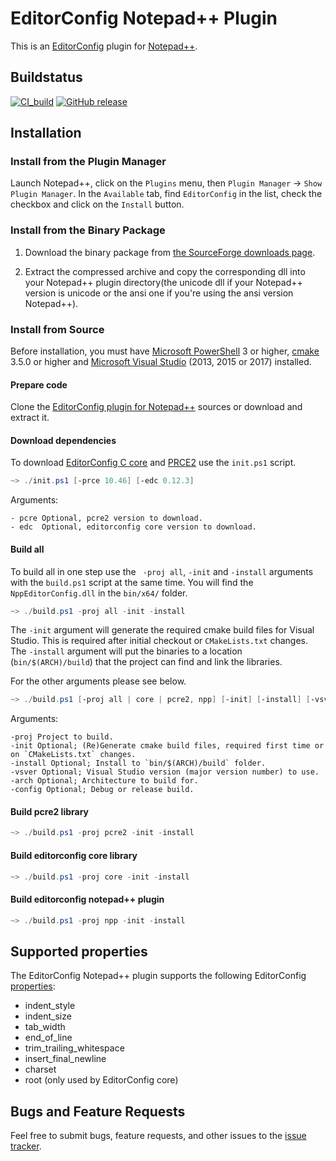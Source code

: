 # EditorConfig Notepad++ Plugin

This is an [EditorConfig][] plugin for [Notepad++](https://notepad-plus-plus.org/).

## Buildstatus
[![CI_build](https://github.com/editorconfig/editorconfig-notepad-plus-plus/actions/workflows/CI_build.yml/badge.svg)](https://github.com/editorconfig/editorconfig-notepad-plus-plus/actions/workflows/CI_build.yml)
[![GitHub release](https://img.shields.io/github/tag/editorconfig/editorconfig-notepad-plus-plus.svg)](https://github.com/editorconfig/editorconfig-notepad-plus-plus/tags)

## Installation

### Install from the Plugin Manager

Launch Notepad++, click on the `Plugins` menu, then
`Plugin Manager` -> `Show Plugin Manager`. In the `Available` tab, find
`EditorConfig` in the list, check the checkbox and click on the `Install`
button.

### Install from the Binary Package

1.  Download the binary package from
    [the SourceForge downloads page][download].

2.  Extract the compressed archive and copy the corresponding dll into your
    Notepad++ plugin directory(the unicode dll if your Notepad++ version is
    unicode or the ansi one if you're using the ansi version Notepad++).


### Install from Source

Before installation, you must have [Microsoft PowerShell][PowerShell] 3 or higher, [cmake][] 3.5.0 or higher and [Microsoft Visual Studio][] (2013, 2015 or 2017) installed.

#### Prepare code

Clone the [EditorConfig plugin for Notepad++][] sources or download and extract it.

#### Download dependencies
To download [EditorConfig C core][] and [PRCE2][pcre] use the `init.ps1` script.

```powershell
~> ./init.ps1 [-prce 10.46] [-edc 0.12.3]
```

Arguments:

    - pcre Optional, pcre2 version to download.
    - edc  Optional, editorconfig core version to download.

#### Build all
To build all in one step use the ` -proj all`, `-init` and `-install` arguments with the `build.ps1` script at the same time.
You will find the `NppEditorConfig.dll` in the `bin/x64/` folder.

```powershell
~> ./build.ps1 -proj all -init -install
```

The `-init` argument will generate the required cmake build files for Visual Studio. This is required after initial checkout or `CMakeLists.txt` changes.
The `-install` argument will put the binaries to a location (`bin/$(ARCH)/build`) that the project can find and link the libraries.


For the other arguments please see below.

```powershell
~> ./build.ps1 [-proj all | core | pcre2, npp] [-init] [-install] [-vsver 15 | 14 | 12] [-arch x64 | x86] [-config Release | Debug]
```

Arguments:

    -proj Project to build.
    -init Optional; (Re)Generate cmake build files, required first time or on `CMakeLists.txt` changes.
    -install Optional; Install to `bin/$(ARCH)/build` folder.
    -vsver Optional; Visual Studio version (major version number) to use.
    -arch Optional; Architecture to build for.
    -config Optional; Debug or release build.


#### Build pcre2 library

```powershell
~> ./build.ps1 -proj pcre2 -init -install
```

#### Build editorconfig core library

```powershell
~> ./build.ps1 -proj core -init -install
```

#### Build editorconfig notepad++ plugin

```powershell
~> ./build.ps1 -proj npp -init -install
```

## Supported properties

The EditorConfig Notepad++ plugin supports the following EditorConfig
[properties][]:

* indent_style
* indent_size
* tab_width
* end_of_line
* trim_trailing_whitespace
* insert_final_newline
* charset
* root (only used by EditorConfig core)

## Bugs and Feature Requests

Feel free to submit bugs, feature requests, and other issues to the
[issue tracker](https://github.com/editorconfig/editorconfig-notepad-plus-plus/issues).


[cmake]: https://www.cmake.org
[EditorConfig]: https://editorconfig.org
[EditorConfig C core]: https://github.com/editorconfig/editorconfig-core-c
[EditorConfig plugin for Notepad++]: [https://github.com/editorconfig/editorconfig-notepad-plus-plus](https://github.com/bruderstein/nppPluginManager)
[Microsoft Visual Studio]: https://www.visualstudio.com/
[download]: https://sourceforge.net/projects/editorconfig/files/EditorConfig-Notepad%2B%2B-Plugin/
[pcre]: https://ftp.pcre.org/pub/pcre
[PowerShell]: https://docs.microsoft.com/en-us/powershell
[properties]: https://editorconfig.org/#supported-properties
